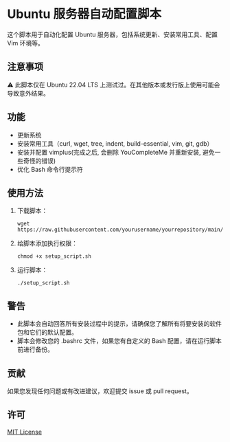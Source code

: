 # Ubuntu 服务器自动配置脚本

这个脚本用于自动化配置 Ubuntu 服务器，包括系统更新、安装常用工具、配置 Vim 环境等。

## 注意事项

⚠️ 此脚本仅在 Ubuntu 22.04 LTS 上测试过。在其他版本或发行版上使用可能会导致意外结果。

## 功能

- 更新系统
- 安装常用工具（curl, wget, tree, indent, build-essential, vim, git, gdb）
- 安装并配置 vimplus(完成之后, 会删除 YouCompleteMe 并重新安装, 避免一些奇怪的错误)
- 优化 Bash 命令行提示符

## 使用方法

1. 下载脚本：

   ```
   wget https://raw.githubusercontent.com/yourusername/yourrepository/main/setup_script.sh
   ```

2. 给脚本添加执行权限：

   ```
   chmod +x setup_script.sh
   ```

3. 运行脚本：

   ```
   ./setup_script.sh
   ```

## 警告

- 此脚本会自动回答所有安装过程中的提示，请确保您了解所有将要安装的软件包和它们的默认配置。
- 脚本会修改您的 .bashrc 文件，如果您有自定义的 Bash 配置，请在运行脚本前进行备份。

## 贡献

如果您发现任何问题或有改进建议，欢迎提交 issue 或 pull request。

## 许可

[MIT License](LICENSE)  
